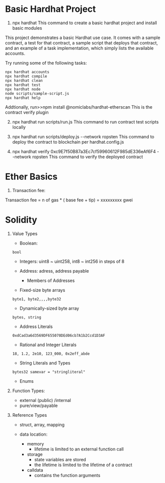 # Basic Hardhat Project

1. npx hardhat
This command to create a basic hardhat project and install basic modules

This project demonstrates a basic Hardhat use case. It comes with a sample contract, a test for that contract, a sample script that deploys that contract, and an example of a task implementation, which simply lists the available accounts.

Try running some of the following tasks:

```shell
npx hardhat accounts
npx hardhat compile
npx hardhat clean
npx hardhat test
npx hardhat node
node scripts/sample-script.js
npx hardhat help
```

Addtionally, run>>npm install @nomiclabs/hardhat-etherscan
This is the contract verify plugin


2. npx hardhat run scripts/run.js
This command to run contract test scripts locally


3. npx hardhat run scripts/deploy.js --network ropsten
This command to deploy the contract to blockchain per hardhat.config.js

4. npx hardhat verify 0xc9E7f50B87a3Ec7cf59960612F985dE336eAf6F4 --network ropsten
This command to verify the deployed contract

# Ether Basics

1. Transaction fee: 

Transaction fee = n of gas * ( base fee + tip) = xxxxxxxxx gwei 

# Solidity

1. Value Types

   - Boolean:   
    ```
    bool
    ```

   - Integers:  uint8 ~ uint258, int8 ~ int256 in steps of 8
   
   - Address:   adress, address payable
     - Members of Addresses
   
   - Fixed-size byte arrays
    ```
    byte1, byte2,,,,byte32
    ```
   
   - Dynamically-sized byte array
    ```
    bytes, string
    ```
   
   - Address Literals
    ```
    0xdCad3a6d3569DF655070DEd06cb7A1b2Ccd1D3AF
    ```
   
   - Rational and Integer Literals
    ```
    18, 1.2, 2e10, 123_000, 0x2eff_abde
    ```

   - String Literals and Types
    ```
    bytes32 samevar = "stringliteral"
    ```

   - Enums

2. Function Types:

    - external (public) /internal
    - pure/view/payable

3. Reference Types

    - struct, array, mapping

    - data location: 
      - memory 
        - lifetime is limited to an external function call
      - storage
        - state variables are stored
        - the lifetime is limited to the lifetime of a contract
      - calldata  
        - contains the function arguments


